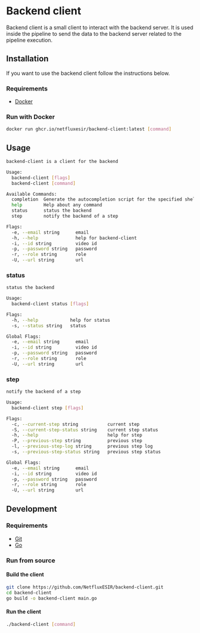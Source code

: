 # Backend client

Backend client is a small client to interact with the backend server. It is used inside the pipeline to send the data to the backend server
related to the pipeline execution.

## Installation

If you want to use the backend client follow the instructions below.

### Requirements

- [Docker](https://docs.docker.com/get-docker/)

### Run with Docker

```bash
docker run ghcr.io/netfluxesir/backend-client:latest [command]
```

## Usage

```bash
backend-client is a client for the backend

Usage:
  backend-client [flags]
  backend-client [command]

Available Commands:
  completion  Generate the autocompletion script for the specified shell
  help        Help about any command
  status      status the backend
  step        notify the backend of a step

Flags:
  -e, --email string      email
  -h, --help              help for backend-client
  -i, --id string         video id
  -p, --password string   password
  -r, --role string       role
  -U, --url string        url
```

### status

```bash
status the backend

Usage:
  backend-client status [flags]

Flags:
  -h, --help            help for status
  -s, --status string   status

Global Flags:
  -e, --email string      email
  -i, --id string         video id
  -p, --password string   password
  -r, --role string       role
  -U, --url string        url
```

### step

```bash
notify the backend of a step

Usage:
  backend-client step [flags]

Flags:
  -c, --current-step string           current step
  -S, --current-step-status string    current step status
  -h, --help                          help for step
  -P, --previous-step string          previous step
  -l, --previous-step-log string      previous step log
  -s, --previous-step-status string   previous step status

Global Flags:
  -e, --email string      email
  -i, --id string         video id
  -p, --password string   password
  -r, --role string       role
  -U, --url string        url
```

## Development

### Requirements

- [Git](https://git-scm.com/downloads)
- [Go](https://golang.org/doc/install)

### Run from source

#### Build the client

```bash
git clone https://github.com/NetfluxESIR/backend-client.git
cd backend-client
go build -o backend-client main.go
```

#### Run the client

```bash
./backend-client [command]
```

